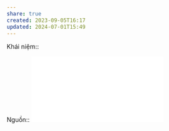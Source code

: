 ```yaml
---
share: true
created: 2023-09-05T16:17
updated: 2024-07-01T15:49
---
```

Khái niệm:: 

Nguồn:: ![Raju-Smart-Pricing.pdf](Raju-Smart-Pricing.pdf)